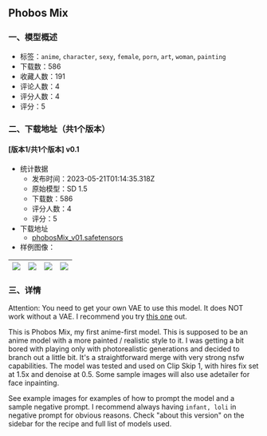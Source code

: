 ## Phobos Mix
### 一、模型概述

- 标签：`anime`, `character`, `sexy`, `female`, `porn`, `art`, `woman`, `painting`
- 下载数：586
- 收藏人数：191
- 评论人数：4
- 评分人数：4
- 评分：5

### 二、下载地址（共1个版本）

#### [版本1/共1个版本] v0.1

- 统计数据
  - 发布时间：2023-05-21T01:14:35.318Z
  - 原始模型：SD 1.5
  - 下载数：586
  - 评分人数：4
  - 评分：5
- 下载地址
  - [phobosMix_v01.safetensors](https://civitai.com/api/download/models/76284)
- 样例图像：

| <img src="https://image.civitai.com/xG1nkqKTMzGDvpLrqFT7WA/59d4f6b3-729d-439f-b653-c5b5c582e51d/width=450/854720.jpeg" /> | <img src="https://image.civitai.com/xG1nkqKTMzGDvpLrqFT7WA/7fb4a900-bd01-4db6-8c29-9c3a2490e4b8/width=450/854729.jpeg" /> | <img src="https://image.civitai.com/xG1nkqKTMzGDvpLrqFT7WA/9e08bea2-32f0-4526-b21d-5200b39d4cb6/width=450/854730.jpeg" /> | <img src="https://image.civitai.com/xG1nkqKTMzGDvpLrqFT7WA/440b12a7-e1d2-40ef-a50e-2dfd5f7dd16c/width=450/854732.jpeg" /> |
| ---- | ---- | ---- | ---- |


### 三、详情
<p>Attention: You need to get your own VAE to use this model. It does NOT work without a VAE. I recommend you try <a target="_blank" rel="ugc" href="https://huggingface.co/stabilityai/sd-vae-ft-mse-original/tree/main">this one</a> out.</p><p>This is Phobos Mix, my first anime-first model. This is supposed to be an anime model with a more painted / realistic style to it. I was getting a bit bored with playing only with photorealistic generations and decided to branch out a little bit. It's a straightforward merge with very strong nsfw capabilities. The model was tested and used on Clip Skip 1, with hires fix set at 1.5x and denoise at 0.5. Some sample images will also use adetailer for face inpainting.</p><p>See example images for examples of how to prompt the model and a sample negative prompt. I recommend always having <code>infant, loli</code> in negative prompt for obvious reasons. Check "about this version" on the sidebar for the recipe and full list of models used.</p>